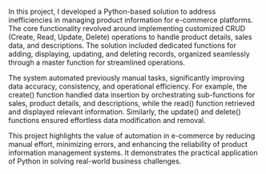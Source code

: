 In this project, I developed a Python-based solution to address inefficiencies in managing product information for e-commerce platforms. The core functionality revolved around implementing customized CRUD (Create, Read, Update, Delete) operations to handle product details, sales data, and descriptions. The solution included dedicated functions for adding, displaying, updating, and deleting records, organized seamlessly through a master function for streamlined operations.

The system automated previously manual tasks, significantly improving data accuracy, consistency, and operational efficiency. For example, the create() function handled data insertion by orchestrating sub-functions for sales, product details, and descriptions, while the read() function retrieved and displayed relevant information. Similarly, the update() and delete() functions ensured effortless data modification and removal.

This project highlights the value of automation in e-commerce by reducing manual effort, minimizing errors, and enhancing the reliability of product information management systems. It demonstrates the practical application of Python in solving real-world business challenges.
